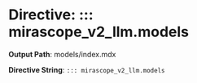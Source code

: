 # Directive: ::: mirascope_v2_llm.models

**Output Path**: models/index.mdx

**Directive String**: `::: mirascope_v2_llm.models`

